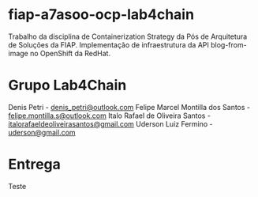 # fiap-a7asoo-ocp-lab4chain
Trabalho da disciplina de Containerization Strategy da Pós de Arquitetura de Soluções da FIAP. Implementação de infraestrutura da API blog-from-image no OpenShift da RedHat.

# Grupo Lab4Chain
Denis Petri - denis_petri@outlook.com
Felipe Marcel Montilla dos Santos - felipe.montilla.s@outlook.com
Italo Rafael de Oliveira Santos - italorafaeldeoliveirasantos@gmail.com
Uderson Luiz Fermino -  uderson@gmail.com

# Entrega
Teste
